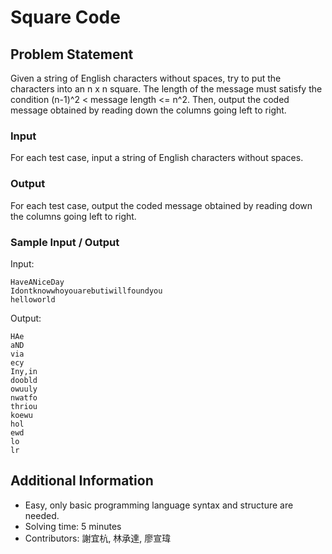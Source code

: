 # Square Code

## Problem Statement
Given a string of English characters without spaces, try to put the characters into an n x n square. The length of the message must satisfy the condition (n-1)^2 < message length <= n^2. Then, output the coded message obtained by reading down the columns going left to right.

### Input
For each test case, input a string of English characters without spaces.

### Output
For each test case, output the coded message obtained by reading down the columns going left to right.

### Sample Input / Output

Input:
```
HaveANiceDay
Idontknowwhoyouarebutiwillfoundyou
helloworld
```
Output:
```
HAe
aND
via
ecy
Iny,in
doobld
owuuly
nwatfo
thriou
koewu
hol
ewd
lo
lr
```

## Additional Information
* Easy, only basic programming language syntax and structure are needed.
* Solving time: 5 minutes
* Contributors: 謝宜杭, 林承達, 廖宣瑋
